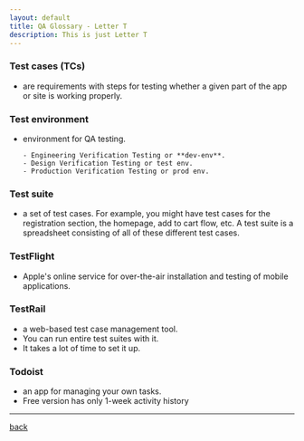 ```yaml
---
layout: default
title: QA Glossary - Letter T
description: This is just Letter T
---
```

###  Test cases (TCs) 
- are requirements with steps for testing whether a given part of the app or site is working properly.

###  Test environment 
- environment for QA testing.

    ```
    - Engineering Verification Testing or **dev-env**.
    - Design Verification Testing or test env.
    - Production Verification Testing or prod env.
    ```

###  Test suite 
- a set of test cases. For example, you might have test cases for the registration section, the homepage, add to cart flow, etc. A test suite is a spreadsheet consisting of all of these different test cases.

###  TestFlight 
- Apple's online service for over-the-air installation and testing of mobile applications.

###  TestRail 
- a web-based test case management tool.
- You can run entire test suites with it.
- It takes a lot of time to set it up.

###  Todoist 
- an app for managing your own tasks.
- Free version has only 1-week activity history

***
[back](./)